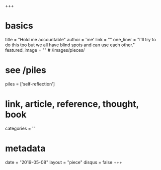 +++
# basics
title     		 = "Hold me accountable"
author    		 = 'me'
link      		 = ""
one_liner 		 = "I'll try to do this too but we all have blind spots and can use each other."
featured_image = "" # /images/pieces/

# see /piles
piles     		 = ['self-reflection']

# link, article, reference, thought, book
categories  	 = '' 

# metadata
date      		 = "2019-05-08"
layout    		 = "piece"
disqus    		 = false
+++

